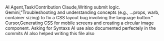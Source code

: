 AI Agent,Task/Contribution
Claude,Writing submit logic.
Gemini,"Troubleshooting and understanding concepts (e.g., ...props, warb, container sizing) to fix a CSS layout bug involving the language button."
Cursor,Generating CSS for mobile screens and creating a circular image component.
Asking for Syntaxs 
AI use also documented perfectely in the commits 
AI also helped writing this file also 